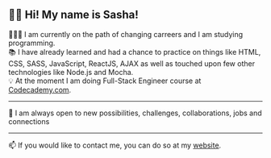 👋🏻 Hi! My name is Sasha!
---

 👨🏻‍💻 I am currently on the path of changing carreers and I am studying programming.  
 📚 I have already learned and had a chance to practice on things like HTML, CSS, SASS, JavaScript, ReactJS, AJAX as well as touched upon few other technologies like Node.js and Mocha.  
 💡 At the moment I am doing Full-Stack Engineer course at [Codecademy.com](https://www.codecademy.com/profiles/onelegtony).
 
---
🤝 I am always open to new possibilities, challenges, collaborations, jobs and connections

---
📫 If you would like to contact me, you can do so at my [website](https://www.sashacozub.com/).

<!---
- 👋 Hi, I’m @sashacozub
- 👀 Recently I really got into programming, but I also love all kinds of technology, photography, movies, music and traveling.
- 🌱 I’m currently learning everything I can, on top of HTML, CSS and JavaScript.
- 💞️ I’m looking to collaborate on anything that my knowledge would allow me to.
- 📫 How to reach me? You can send me a message through my website: https://sashacozub.com
--->

<!---
sashacozub/sashacozub is a ✨ special ✨ repository because its `README.md` (this file) appears on your GitHub profile.
You can click the Preview link to take a look at your changes.
--->
